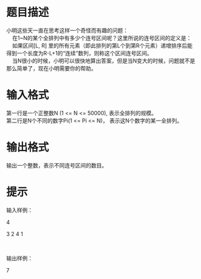 # 

 
 # 题目描述 
<p>小明这些天一直在思考这样一个奇怪而有趣的问题：<br />
&nbsp;&nbsp;&nbsp;&nbsp;在1~N的某个全排列中有多少个连号区间呢？这里所说的连号区间的定义是：<br />
&nbsp;&nbsp;&nbsp;&nbsp;如果区间[L,&nbsp;R]&nbsp;里的所有元素（即此排列的第L个到第R个元素）递增排序后能得到一个长度为R-L+1的&ldquo;连续&rdquo;数列，则称这个区间连号区间。<br />
&nbsp;&nbsp;&nbsp;&nbsp;当N很小的时候，小明可以很快地算出答案，但是当N变大的时候，问题就不是那么简单了，现在小明需要你的帮助。</p> 

 
 # 输入格式 
<p>第一行是一个正整数N&nbsp;(1&nbsp;&lt;=&nbsp;N&nbsp;&lt;=&nbsp;50000),&nbsp;表示全排列的规模。<br />
第二行是N个不同的数字Pi(1&nbsp;&lt;=&nbsp;Pi&nbsp;&lt;=&nbsp;N)，&nbsp;表示这N个数字的某一全排列。</p> 

 
 # 输出格式 
<p>输出一个整数，表示不同连号区间的数目。</p> 

 
 # 提示 
<p>输入样例：</p>

<p>4</p>

<p>3&nbsp;2&nbsp;4&nbsp;1</p>

<p>&nbsp;</p>

<p>输出样例：</p>

<p>7</p>

<p>&nbsp;</p> 
